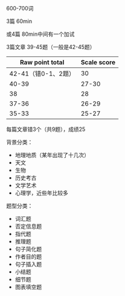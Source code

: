 



600-700词

3篇 60min

或4篇 80min中间有一个加试



3篇文章 39-45题（一般是42-45题）



| Raw point total     | Scale score |
| ------------------- | ----------- |
| 42-41（错0-1、2题） | 30          |
| 40-39               | 27-30       |
| 38                  | 28          |
| 37-36               | 26-29       |
| 35-33               | 25-27       |

每篇文章错3个（共9题），成绩25



背景分类：

- 地理地质（某年出现了十几次）
- 天文
- 生物
- 历史考古
- 文学艺术
- 心理学，近些年比较多



题型分类：

- 词汇题
- 否定信息题
- 指代题
- 推理题
- 句子简化题
- 作者目的题
- 句子插入题
- 小结题
- 细节题
- 图表填空题